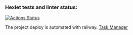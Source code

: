 ### Hexlet tests and linter status:
[![Actions Status](https://github.com/RZenBridges/python-project-52/workflows/hexlet-check/badge.svg)](https://github.com/RZenBridges/python-project-52/actions)

The project deploy is automated with railway.
[Task Manager](https://python-project-52-production-bc05.up.railway.app/)
